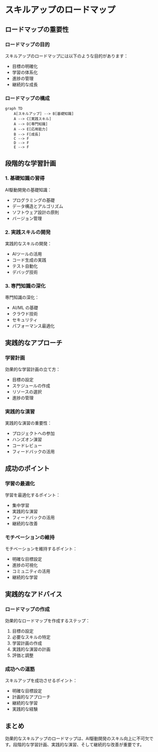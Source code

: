 # スキルアップのロードマップ

## ロードマップの重要性

### ロードマップの目的

スキルアップのロードマップには以下のような目的があります：

- 目標の明確化
- 学習の体系化
- 進捗の管理
- 継続的な成長

### ロードマップの構成

```mermaid
graph TD
    A[スキルアップ] --> B[基礎知識]
    A --> C[実践スキル]
    A --> D[専門知識]
    A --> E[応用能力]
    B --> F[成長]
    C --> F
    D --> F
    E --> F
```

## 段階的な学習計画

### 1. 基礎知識の習得

AI駆動開発の基礎知識：

- プログラミングの基礎
- データ構造とアルゴリズム
- ソフトウェア設計の原則
- バージョン管理

### 2. 実践スキルの開発

実践的なスキルの開発：

- AIツールの活用
- コード生成の実践
- テスト自動化
- デバッグ技術

### 3. 専門知識の深化

専門知識の深化：

- AI/ML の基礎
- クラウド技術
- セキュリティ
- パフォーマンス最適化

## 実践的なアプローチ

### 学習計画

効果的な学習計画の立て方：

- 目標の設定
- スケジュールの作成
- リソースの選択
- 進捗の管理

### 実践的な演習

実践的な演習の重要性：

- プロジェクトへの参加
- ハンズオン演習
- コードレビュー
- フィードバックの活用

## 成功のポイント

### 学習の最適化

学習を最適化するポイント：

- 集中学習
- 実践的な演習
- フィードバックの活用
- 継続的な改善

### モチベーションの維持

モチベーションを維持するポイント：

- 明確な目標設定
- 進捗の可視化
- コミュニティの活用
- 継続的な学習

## 実践的なアドバイス

### ロードマップの作成

効果的なロードマップを作成するステップ：

1. 目標の設定
2. 必要なスキルの特定
3. 学習計画の作成
4. 実践的な演習の計画
5. 評価と調整

### 成功への道筋

スキルアップを成功させるポイント：

- 明確な目標設定
- 計画的なアプローチ
- 継続的な学習
- 実践的な経験

## まとめ

効果的なスキルアップのロードマップは、AI駆動開発のスキル向上に不可欠です。段階的な学習計画、実践的な演習、そして継続的な改善が重要です。
